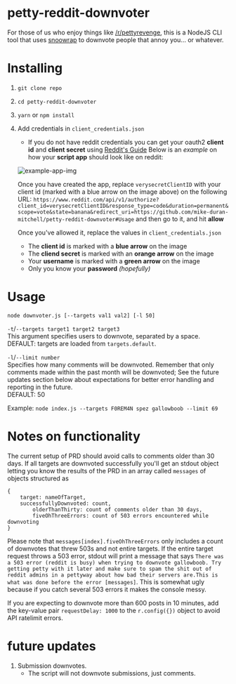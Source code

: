# petty-reddit-downvoter

For those of us who enjoy things like [/r/pettyrevenge](https://www.reddit.com/r/pettyrevenge/), this is a NodeJS CLI tool that uses [snoowrap](https://github.com/not-an-aardvark/snoowrap) to downvote people that annoy you... or whatever. 

# Installing
1. `git clone repo`
2. `cd petty-reddit-downvoter`
3. `yarn` or `npm install`
4. Add credentials in `client_credentials.json`
	- If you do not have reddit credentials you can get your oauth2 **client id** and **client secret** using [Reddit's Guide](https://github.com/reddit/reddit/wiki/OAuth2)
	Below is an *example* on how your **script app** should look like on reddit:
	
	![example-app-img](https://github.com/PinkDev1/petty-reddit-downvoter/blob/master/example-app.jpg?raw=true)
	
	Once you have created the app, replace `verysecretClientID` with your client id (marked with a blue arrow on the image above) on the following URL:  `https://www.reddit.com/api/v1/authorize?client_id=verysecretClientID&response_type=code&duration=permanent&scope=vote&state=banana&redirect_uri=https://github.com/mike-duran-mitchell/petty-reddit-downvoter#Usage` and then go to it, and hit **allow**
	
	Once you've allowed it, replace the values in `client_credentials.json`
	- The **client id** is marked with a **blue arrow** on the image
	- The **cliend secret** is marked with an **orange arrow** on the image
	- Your **username** is marked with a **green arrow** on the image
	- Only you know your **password** *(hopefully)*
	

# Usage

`node downvoter.js [--targets val1 val2] [-l 50]`

`-t`/`--targets target1 target2 target3`    
This argument specifies users to downvote, separated by a space.    
DEFAULT: targets are loaded from `targets.default`.

`-l`/`--limit number`    
Specifies how many comments will be downvoted.
Remember that only comments made within the past month will be downvoted; See the future updates section below about expectations for better error handling and reporting in the future.    
DEFAULT: 50

Example: `node index.js --targets F0REM4N spez gallowboob --limit 69`

# Notes on functionality
The current setup of PRD should avoid calls to comments older than 30 days. If all targets are downvoted successfully you'll get an stdout object letting you know the results of the PRD in an array called `messages` of objects structured as
```
{
	target: nameOfTarget,
	successfullyDownvoted: count,
		olderThanThirty: count of comments older than 30 days,
		fiveOhThreeErrors: count of 503 errors encountered while downvoting
}
```
Please note that `messages[index].fiveOhThreeErrors` only includes a count of downvotes that threw 503s and not entire targets. If the entire target request throws a 503 error, stdout will print a message that says `There was a 503 error (reddit is busy) when trying to downvote gallowboob. Try getting petty with it later and make sure to spam the shit out of reddit admins in a pettyway about how bad their servers are.This is what was done before the error [messages]`. This is somewhat ugly because if you catch several 503 errors it makes the console messy. 

If you are expecting to downvote more than 600 posts in 10 minutes, add the key-value pair `requestDelay: 1000` to the `r.config({})` object to avoid API ratelimit errors. 

# future updates
1. Submission downvotes.
	- The script will not downvote submissions, just comments.
